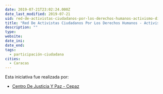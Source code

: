 ```yaml
---
date: 2019-07-21T23:02:24.000Z
date_last_modified: 2019-07-21
uid: red-de-activistas-ciudadanos-por-los-derechos-humanos-activismo-digital
title: "Red De Activistas Ciudadanos Por Los Derechos Humanos - Activismo Digital"
description: ""
type: 
website: 
date_ini: 
date_end: 
tags:
  - participación-ciudadana
cities: 
  - Caracas
---
```


Esta iniciativa fue realizada por:

- [Centro De Justicia Y Paz - Cepaz](/organizaciones/centro-de-justicia-y-paz-cepaz)
